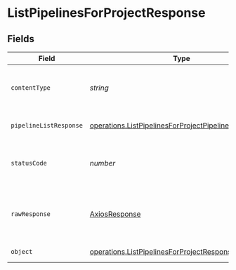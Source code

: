 # ListPipelinesForProjectResponse


## Fields

| Field                                                                                                                                   | Type                                                                                                                                    | Required                                                                                                                                | Description                                                                                                                             |
| --------------------------------------------------------------------------------------------------------------------------------------- | --------------------------------------------------------------------------------------------------------------------------------------- | --------------------------------------------------------------------------------------------------------------------------------------- | --------------------------------------------------------------------------------------------------------------------------------------- |
| `contentType`                                                                                                                           | *string*                                                                                                                                | :heavy_check_mark:                                                                                                                      | HTTP response content type for this operation                                                                                           |
| `pipelineListResponse`                                                                                                                  | [operations.ListPipelinesForProjectPipelineListResponse](../../../sdk/models/operations/listpipelinesforprojectpipelinelistresponse.md) | :heavy_minus_sign:                                                                                                                      | A sequence of pipelines.                                                                                                                |
| `statusCode`                                                                                                                            | *number*                                                                                                                                | :heavy_check_mark:                                                                                                                      | HTTP response status code for this operation                                                                                            |
| `rawResponse`                                                                                                                           | [AxiosResponse](https://axios-http.com/docs/res_schema)                                                                                 | :heavy_check_mark:                                                                                                                      | Raw HTTP response; suitable for custom response parsing                                                                                 |
| `object`                                                                                                                                | [operations.ListPipelinesForProjectResponseBody](../../../sdk/models/operations/listpipelinesforprojectresponsebody.md)                 | :heavy_minus_sign:                                                                                                                      | Error response.                                                                                                                         |